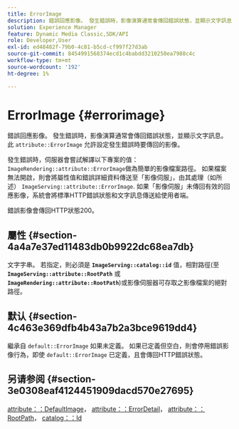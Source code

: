 ```yaml
---
title: ErrorImage
description: 錯誤回應影像。 發生錯誤時，影像演算通常會傳回錯誤狀態，並顯示文字訊息。
solution: Experience Manager
feature: Dynamic Media Classic,SDK/API
role: Developer,User
exl-id: ed48482f-79b0-4c81-b5cd-cf997f27d3ab
source-git-commit: 8454991568374ecd1c4babdd3210250ea7988c4c
workflow-type: tm+mt
source-wordcount: '192'
ht-degree: 1%

---
```


# ErrorImage {#errorimage}

錯誤回應影像。 發生錯誤時，影像演算通常會傳回錯誤狀態，並顯示文字訊息。 此 `attribute::ErrorImage` 允許設定發生錯誤時要傳回的影像。

發生錯誤時，伺服器會嘗試解譯以下專案的值： `ImageRendering::attribute::ErrorImage`做為簡單的影像檔案路徑。 如果檔案無法開啟，則會將屬性值和錯誤詳細資料傳送至「影像伺服」，由其處理（如所述） `ImageServing::attribute::ErrorImage`. 如果「影像伺服」未傳回有效的回應影像，系統會將標準HTTP錯誤狀態和文字訊息傳送給使用者端。

錯誤影像會傳回HTTP狀態200。

## 屬性 {#section-4a4a7e37ed11483db0b9922dc68ea7db}

文字字串。 若指定，則必須是 **`ImageServing::catalog::id`** 值，相對路徑(至 **`ImageServing::attribute::RootPath`** 或 **`ImageRendering::attribute::RootPath`**)或影像伺服器可存取之影像檔案的絕對路徑。

## 默认 {#section-4c463e369dfb4b43a7b2a3bce9619dd4}

繼承自 `default::ErrorImage` 如果未定義。 如果已定義但空白，則會停用錯誤影像行為，即使 `default::ErrorImage` 已定義，且會傳回HTTP錯誤狀態。

## 另请参阅 {#section-3e0308eaf4124451909dacd570e27695}

[attribute：：DefaultImage](../../../../../ir-api/material-cat/image-rendering-api-ref/c-ir-material-catalog/c-ir-attributes-reference/r-ir-defaultpix.md#reference-102c98f9b5d24d2aaaeb756653fb0e6f)， [attribute：：ErrorDetail](../../../../../ir-api/material-cat/image-rendering-api-ref/c-ir-material-catalog/c-ir-attributes-reference/r-ir-errordetail.md#reference-123b56eed6cf49cea6e0490672b7c53b)， [attribute：：RootPath](../../../../../ir-api/material-cat/image-rendering-api-ref/c-ir-material-catalog/c-ir-attributes-reference/r-ir-rootpath.md#reference-a4d7c96b62e14fcbad1740c702f160f3)， [catalog：：Id](../../../../../ir-api/material-cat/image-rendering-api-ref/c-ir-material-catalog/c-ir-material-data-reference/r-ir-id.md#reference-cba2a53a952e403fb57a4e8569f9cf85)
